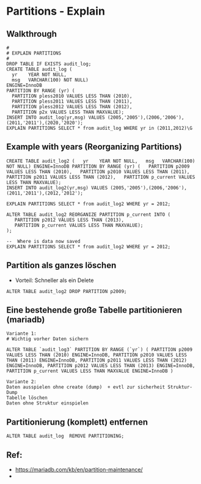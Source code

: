 # Partitions - Explain 

## Walkthrough 

```
#
# EXPLAIN PARTITIONS
#
DROP TABLE IF EXISTS audit_log;
CREATE TABLE audit_log (
  yr    YEAR NOT NULL,
  msg   VARCHAR(100) NOT NULL)
ENGINE=InnoDB 
PARTITION BY RANGE (yr) (
  PARTITION pless2010 VALUES LESS THAN (2010),
  PARTITION pless2011 VALUES LESS THAN (2011),
  PARTITION pless2012 VALUES LESS THAN (2012),
  PARTITION p2x VALUES LESS THAN MAXVALUE);
INSERT INTO audit_log(yr,msg) VALUES (2005,'2005'),(2006,'2006'),(2011,'2011'),(2020,'2020');
EXPLAIN PARTITIONS SELECT * from audit_log WHERE yr in (2011,2012)\G
```

## Example with years (Reorganizing Partitions) 

```
CREATE TABLE audit_log2 (   yr    YEAR NOT NULL,   msg   VARCHAR(100) NOT NULL) ENGINE=InnoDB PARTITION BY RANGE (yr) (   PARTITION p2009 VALUES LESS THAN (2010),   PARTITION p2010 VALUES LESS THAN (2011),   PARTITION p2011 VALUES LESS THAN (2012),   PARTITION p_current VALUES LESS THAN MAXVALUE);
INSERT INTO audit_log2(yr,msg) VALUES (2005,'2005'),(2006,'2006'),(2011,'2011'),(2012,'2012');

EXPLAIN PARTITIONS SELECT * from audit_log2 WHERE yr = 2012; 

ALTER TABLE audit_log2 REORGANIZE PARTITION p_current INTO ( 
   PARTITION p2012 VALUES LESS THAN (2013),
   PARTITION p_current VALUES LESS THAN MAXVALUE);
);

--  Where is data now saved 
EXPLAIN PARTITIONS SELECT * from audit_log2 WHERE yr = 2012;

```

## Partition als ganzes löschen 

  * Vorteil: Schneller als ein Delete 

```
ALTER TABLE audit_log2 DROP PARTITION p2009;

```

## Eine bestehende große Tabelle partitionieren (mariadb) 

```
Variante 1:
# Wichtig vorher Daten sichern 

ALTER TABLE `audit_log3` PARTITION BY RANGE (`yr`) ( PARTITION p2009 VALUES LESS THAN (2010) ENGINE=InnoDB, PARTITION p2010 VALUES LESS THAN (2011) ENGINE=InnoDB, PARTITION p2011 VALUES LESS THAN (2012) ENGINE=InnoDB, PARTITION p2012 VALUES LESS THAN (2013) ENGINE=InnoDB, PARTITION p_current VALUES LESS THAN MAXVALUE ENGINE=InnoDB )

Variante 2:
Daten ausspielen ohne create (dump)  + evtl zur sicherheit Struktur-Dump 
Tabelle löschen 
Daten ohne Struktur einspielen 
```

## Partitionierung (komplett) entfernen 

```
ALTER TABLE audit_log  REMOVE PARTITIONING;

```




## Ref:

  * https://mariadb.com/kb/en/partition-maintenance/
  * 
